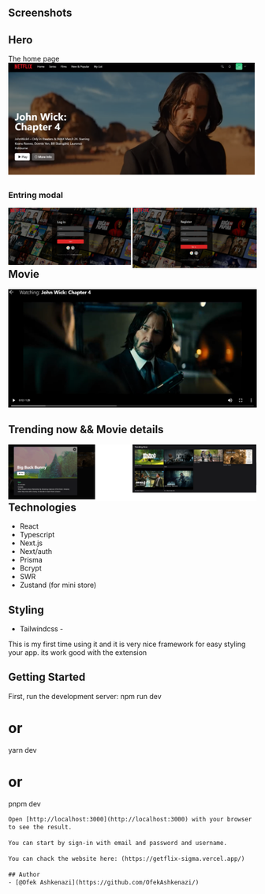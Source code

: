 ## Screenshots

## Hero 
The home page
![Hero](public/imgs/hero-area.png)

### Entring modal

<img src="public/imgs/log-in.png" width="50%" style="float: left"/><img src="public/imgs/sign-in.png" width="50%" style="float: left; hight: '150px';"/>

## Movie
![MovieNight](public/imgs/movie-state.png)

## Trending now && Movie details
<img src="public/imgs/movie-details.png" width="50%" style="float: left"/><img src="public/imgs/trending-now.png" width="50%" style="float: left;"/>

## Technologies
- React
- Typescript
- Next.js
- Next/auth
- Prisma
- Bcrypt
- SWR
- Zustand (for mini store)

## Styling
- Tailwindcss - 

This is my first time using it and it is very nice framework for easy styling your app.
its work good with the extension

## Getting Started

First, run the development server:
npm run dev
# or
yarn dev
# or
pnpm dev
```
Open [http://localhost:3000](http://localhost:3000) with your browser to see the result.

You can start by sign-in with email and password and username.

You can chack the website here: (https://getflix-sigma.vercel.app/)

## Author
- [@Ofek Ashkenazi](https://github.com/OfekAshkenazi/)
